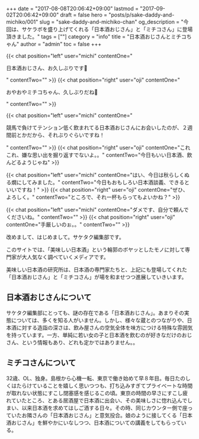 +++
date = "2017-08-08T20:06:42+09:00"
lastmod = "2017-09-02T20:06:42+09:00"
draft = false
hero = "posts/p/sake-daddy-and-michiko/001"
slug = "sake-daddy-and-michiko-chan"
og_description = "今回は、サケラボを盛り上げてくれる「日本酒おじさん」と「ミチコさん」に登場頂きました。"
tags = [""]
category = "info"
title = "日本酒おじさんとミチコちゃん"
author = "admin"
toc = false
+++

{{< chat position="left" user="michi" contentOne="<p>日本酒おじさん、お久しぶりです🙋</p>" contentTwo="" >}}
{{< chat position="right" user="oji" contentOne="<p>おやおやミチコちゃん、久しぶりだね🍶</p>" contentTwo="" >}}

{{< chat position="left" user="michi" contentOne="<p>競馬で負けてテンション低く飲まれてる日本酒おじさんにお会いしたのが、２週間前とかだから、それぶりぐらいですね！</p>" contentTwo="" >}}
{{< chat position="right" user="oji" contentOne="これこれ、嫌な思い出を掘り返すでないよ。。" contentTwo="今日もいい日本酒、飲んどるようじゃね" >}}

{{< chat position="left" user="michi" contentOne="はい、今日は秋らしくぬる燗にしてみました。" contentTwo="今日もおもしろい日本酒談義、できるといいですね！" >}}
{{< chat position="right" user="oji" contentOne="ぜひ、よろしく。" contentTwo="ところで、それ一杯もらってもよいかね？" >}}

{{< chat position="left" user="michi" contentOne="ダメです、自分で頼んでくださいね。" contentTwo="" >}}
{{< chat position="right" user="oji" contentOne="手厳しいのぉ。。" contentTwo="" >}}


改めまして、はじめまして。サケタク編集部です。

このサイトでは、「美味しい日本酒」という輪郭のボヤッとしたモノに対して専門家が大人気なく調べていくメディアです。

美味しい日本酒の研究所は、日本酒の専門家たちと、上記にも登場してくれた「日本酒おじさん」と「ミチコさん」が場を和ませつつ進展していきいます。

## 日本酒おじさんについて
サケタク編集部にとっても、謎の存在である「日本酒おじさん」。あまりその実態については、多くを知る人がいません。しかし、様々な蔵とのつながりや、日本酒に対する造詣の深さは、飲み屋さんの空気全体を味方につける特殊な雰囲気を持っています。一方、単純に若い女の子と日本酒を飲むのが好きなだけのおじさん、という情報もあり、どれも定かではありません。。

## ミチコさんについて
32歳、OL、独身。島根から心機一転、東京で働き始めて早８年目。毎日たのしくはたらけていることを嬉しく思いつつも、打ち込みすぎてプライベートな時間が取れない状態にすこし閉塞感を感じるこの頃。東京の時間の早さにすこし疲れていたところ、とある居酒屋で日本酒に出会い、その美味しさに惚れ込んでしまい、以来日本酒を求めてはしご酒する日々。その時、同じカウンター側で座っていたお隣さんの「日本酒おじさん」と意気投合。娘のように接してくる「日本酒おじさん」を鮮やかにいなしつつ、日本酒についての講義をしてもらっている。

